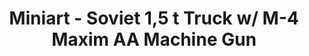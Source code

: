---
layout: product
title: "Miniart - Soviet 1,5 t Truck w/ M-4 Maxim AA Machine Gun"
price: "5100" 
desc: "N/A"
img_path: "/assets/img/MI35186.jpg"
brand: "N/A"
available: false
special_offer: false
new: false
soon: false
cat: "010000"
subcat: "010100"
subsubcat: "0N/A"
sifra: "MI35186"
popular: false
---